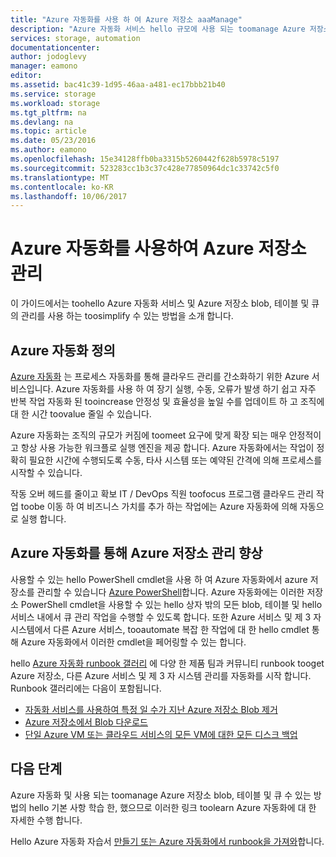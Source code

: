 ```yaml
---
title: "Azure 자동화를 사용 하 여 Azure 저장소 aaaManage"
description: "Azure 자동화 서비스 hello 규모에 사용 되는 toomanage Azure 저장소를 수 있는 방법에 대해 알아봅니다."
services: storage, automation
documentationcenter: 
author: jodoglevy
manager: eamono
editor: 
ms.assetid: bac41c39-1d95-46aa-a481-ec17bbb21b40
ms.service: storage
ms.workload: storage
ms.tgt_pltfrm: na
ms.devlang: na
ms.topic: article
ms.date: 05/23/2016
ms.author: eamono
ms.openlocfilehash: 15e34128ffb0ba3315b5260442f628b5978c5197
ms.sourcegitcommit: 523283cc1b3c37c428e77850964dc1c33742c5f0
ms.translationtype: MT
ms.contentlocale: ko-KR
ms.lasthandoff: 10/06/2017
---
```

# <a name="managing-azure-storage-using-azure-automation"></a>Azure 자동화를 사용하여 Azure 저장소 관리
이 가이드에서는 toohello Azure 자동화 서비스 및 Azure 저장소 blob, 테이블 및 큐의 관리를 사용 하는 toosimplify 수 있는 방법을 소개 합니다.

## <a name="what-is-azure-automation"></a>Azure 자동화 정의
[Azure 자동화](https://azure.microsoft.com/services/automation/) 는 프로세스 자동화를 통해 클라우드 관리를 간소화하기 위한 Azure 서비스입니다. Azure 자동화를 사용 하 여 장기 실행, 수동, 오류가 발생 하기 쉽고 자주 반복 작업 자동화 된 tooincrease 안정성 및 효율성을 높일 수를 업데이트 하 고 조직에 대 한 시간 toovalue 줄일 수 있습니다.

Azure 자동화는 조직의 규모가 커짐에 toomeet 요구에 맞게 확장 되는 매우 안정적이 고 항상 사용 가능한 워크플로 실행 엔진을 제공 합니다. Azure 자동화에서는 작업이 정확히 필요한 시간에 수행되도록 수동, 타사 시스템 또는 예약된 간격에 의해 프로세스를 시작할 수 있습니다.

작동 오버 헤드를 줄이고 확보 IT / DevOps 직원 toofocus 프로그램 클라우드 관리 작업 toobe 이동 하 여 비즈니스 가치를 추가 하는 작업에는 Azure 자동화에 의해 자동으로 실행 합니다.

## <a name="how-can-azure-automation-help-manage-azure-storage"></a>Azure 자동화를 통해 Azure 저장소 관리 향상
사용할 수 있는 hello PowerShell cmdlet을 사용 하 여 Azure 자동화에서 azure 저장소를 관리할 수 있습니다 [Azure PowerShell](https://msdn.microsoft.com/library/azure/jj156055.aspx)합니다. Azure 자동화에는 이러한 저장소 PowerShell cmdlet을 사용할 수 있는 hello 상자 밖의 모든 blob, 테이블 및 hello 서비스 내에서 큐 관리 작업을 수행할 수 있도록 합니다. 또한 Azure 서비스 및 제 3 자 시스템에서 다른 Azure 서비스, tooautomate 복잡 한 작업에 대 한 hello cmdlet 통해 Azure 자동화에서 이러한 cmdlet을 페어링할 수 있는 합니다.

hello [Azure 자동화 runbook 갤러리](https://azure.microsoft.com/blog/2014/10/07/introducing-the-azure-automation-runbook-gallery/) 에 다양 한 제품 팀과 커뮤니티 runbook tooget Azure 저장소, 다른 Azure 서비스 및 제 3 자 시스템 관리를 자동화를 시작 합니다. Runbook 갤러리에는 다음이 포함됩니다.

* [자동화 서비스를 사용하여 특정 일 수가 지난 Azure 저장소 Blob 제거](https://gallery.technet.microsoft.com/scriptcenter/Remove-Storage-Blobs-that-aae4b761)
* [Azure 저장소에서 Blob 다운로드](https://gallery.technet.microsoft.com/scriptcenter/a-Blob-from-Azure-Storage-6bc13745)
* [단일 Azure VM 또는 클라우드 서비스의 모든 VM에 대한 모든 디스크 백업](https://gallery.technet.microsoft.com/scriptcenter/Backup-all-disks-for-a-ede940d5)

## <a name="next-steps"></a>다음 단계
Azure 자동화 및 사용 되는 toomanage Azure 저장소 blob, 테이블 및 큐 수 있는 방법의 hello 기본 사항 학습 한, 했으므로 이러한 링크 toolearn Azure 자동화에 대 한 자세한 수행 합니다.

Hello Azure 자동화 자습서 [만들기 또는 Azure 자동화에서 runbook을 가져와](../automation/automation-creating-importing-runbook.md)합니다.

